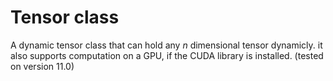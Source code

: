 # Tensor class
A dynamic tensor class that can hold any _n_ dimensional tensor dynamicly. it also supports computation on a GPU, if the CUDA library is installed. (tested on version 11.0)
